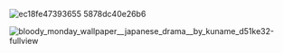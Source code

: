 ![ec18fe47393655 5878dc40e26b6](https://github.com/dongsub-joung/dongsub-joung/assets/59364300/6d5f6201-2380-4028-aaee-ca4a5daa3c16)



![bloody_monday_wallpaper__japanese_drama__by_kuname_d51ke32-fullview](https://github.com/dongsub-joung/dongsub-joung/assets/59364300/10a8afa7-3b33-47bf-ae14-e780c01a7481)
